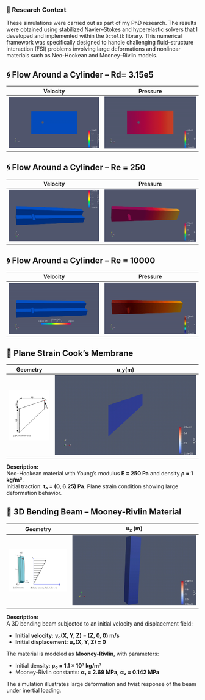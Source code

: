 
### 🧪 Research Context

These simulations were carried out as part of my PhD research. The results were obtained using stabilized Navier–Stokes and hyperelastic solvers that I developed and implemented within the `Octolib` library. This numerical framework was specifically designed to handle challenging fluid–structure interaction (FSI) problems involving large deformations and nonlinear materials such as Neo-Hookean and Mooney–Rivlin models.

## 🌀 Flow Around a Cylinder – Rd= 3.15e5

| Velocity | Pressure |
|----------|----------|
| ![Velocity Rd= 3.15e5](https://raw.githubusercontent.com/rabdila/Flow-Around-a-Cylinde/main/assets/images/V_2D_Rd3.15e5.gif) | ![Pressure Rd= 3.15e5](https://raw.githubusercontent.com/rabdila/Flow-Around-a-Cylinde/main/assets/images/P_2D_Rd3.15e5.gif) |

## 🌀 Flow Around a Cylinder – Re = 250

| Velocity | Pressure |
|----------|----------|
| ![Velocity Re250](https://raw.githubusercontent.com/rabdila/Flow-Around-a-Cylinde/main/assets/images/V_re250.gif) | ![Pressure Re250](https://raw.githubusercontent.com/rabdila/Flow-Around-a-Cylinde/main/assets/images/P_re250.gif) |

## 🌀 Flow Around a Cylinder – Re = 10000

| Velocity | Pressure |
|----------|----------|
| ![Velocity Re1000](https://raw.githubusercontent.com/rabdila/Flow-Around-a-Cylinde/main/assets/images/V_re1000.gif) | ![Pressure Re250](https://raw.githubusercontent.com/rabdila/Flow-Around-a-Cylinde/main/assets/images/P_re1000.gif) |




## 🧩 Plane Strain Cook’s Membrane

| Geometry | u_y(m)|
|----------|-------------|
| ![Geometry – Cook’s Membrane](https://raw.githubusercontent.com/rabdila/Flow-Around-a-Cylinde/main/assets/images/geometry.png) | ![Deformation – Cook’s Membrane](https://raw.githubusercontent.com/rabdila/Flow-Around-a-Cylinde/main/assets/images/membrane.gif) |

**Description:**  
Neo-Hookean material with Young’s modulus **E = 250 Pa** and density **ρ = 1 kg/m³**.  
Initial traction: **t₀ = (0, 6.25) Pa**. Plane strain condition showing large deformation behavior.



## 🧩 3D Bending Beam – Mooney-Rivlin Material

| Geometry | u<sub>x</sub> (m) |
|----------|------------------|
| ![Geometry – Beam](https://raw.githubusercontent.com/rabdila/Flow-Around-a-Cylinde/main/assets/images/Beam_geometry.png) | ![Deformation – Beam](https://raw.githubusercontent.com/rabdila/Flow-Around-a-Cylinde/main/assets/images/Beam3d.gif) |

**Description:**  
A 3D bending beam subjected to an initial velocity and displacement field:
- **Initial velocity**: **v₀(X, Y, Z) = (Z, 0, 0) m/s**
- **Initial displacement**: **u₀(X, Y, Z) = 0**

The material is modeled as **Mooney-Rivlin**, with parameters:
- Initial density: **ρ₀ = 1.1 × 10³ kg/m³**
- Mooney-Rivlin constants: **α₁ = 2.69 MPa**, **α₂ = 0.142 MPa**

The simulation illustrates large deformation and twist response of the beam under inertial loading.



